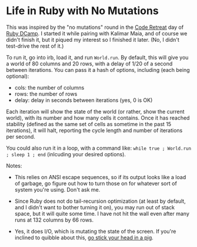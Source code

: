 Life in Ruby with No Mutations
===

This was inspired by the "no mutations" round
in the [Code Retreat](http://coderetreat.org/) day
of [Ruby DCamp](http://rubydcamp.org/).
I started it while pairing with Kalimar Maia,
and of course we didn't finish it,
but it piqued my interest so I finished it later.
(No, I didn't test-drive the rest of it.)

To run it, go into irb, load it, and run `World.run`.
By default, this will give you a world of
80 columns and 20 rows,
with a delay of 1/20 of a second
between iterations.
You can pass it a hash of options, including (each being optional):

- cols: the number of columns
- rows: the number of rows
- delay: delay in seconds between iterations (yes, 0 is OK)

Each iteration will show the state of the world
(or rather, show the current world),
with its number and how many cells it contains.
Once it has reached stability
(defined as the same set of cells as
sometime in the past 15 iterations),
it will halt, reporting the
cycle length
and
number of iterations per second.

You could also run it in a loop, with a command like:
`while true ; World.run ; sleep 1 ; end`
(inlcuding your desired options).

Notes:

- This relies on ANSI escape sequences,
so if its output looks like a load of garbage,
go figure out how to turn those on for
whatever sort of system you're using.
Don't ask me.

- Since Ruby does not do tail-recursion optimization
(at least by default,
and I didn't want to bother turning it on),
you may run out of stack space,
but it will quite some time.
I have not hit the wall
even after many runs
at 132 columns by 66 rows.

- Yes, it does I/O, which is mutating the state of the screen.
If you're inclined to quibble about this,
[go stick your head in a pig](https://www.youtube.com/watch?v=_wSBC5Dyds8).
